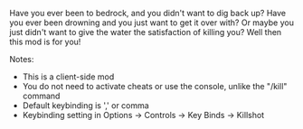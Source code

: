 Have you ever been to bedrock, and you didn't want to dig back up? Have you ever been drowning and you just want to get it over with? Or maybe you just didn't want to give the water the satisfaction of killing you? Well then this mod is for you!

Notes:
- This is a client-side mod
- You do not need to activate cheats or use the console, unlike the "/kill" command
- Default keybinding is ',' or comma
- Keybinding setting in Options -> Controls -> Key Binds -> Killshot
